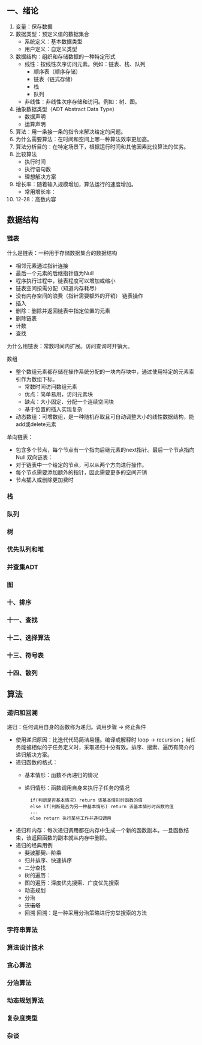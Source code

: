 ## 一、绪论
1.  变量：保存数据
2.  数据类型：预定义值的数据集合
    - 系统定义：基本数据类型
    - 用户定义：自定义类型
3.  数据结构：组织和存储数据的一种特定形式
    - 线性：按线性次序访问元素。例如：链表、栈、队列
        - 顺序表（顺序存储）
        - 链表（链式存储）
        - 栈
        - 队列
    - 非线性：非线性次序存储和访问。例如：树、图。  
4.  抽象数据类型（ADT Abstract Data Type）
    - 数据声明
    - 运算声明
5.  算法：用一条接一条的指令来解决给定的问题。
6.  为什么需要算法：在时间和空间上哪一种算法效率更加高。
7.  算法分析目的：在特定场景下，根据运行时间和其他因素比较算法的优劣。
8.  比较算法
    - 执行时间
    - 执行语句数
    - 理想解决方案
9.  增长率：随着输入规模增加，算法运行的速度增加。
    - 常用增长率：
10. 12-28：高数内容


## 数据结构
### 链表
什么是链表：一种用于存储数据集合的数据结构
- 相邻元素通过指针连接
- 最后一个元素的后继指针值为Null
- 程序执行过程中，链表程度可以增加或缩小
- 链表空间按需分配（知道内存耗尽）
- 没有内存空间的浪费（指针需要额外的开销）
链表操作
- 插入
- 删除：删除并返回链表中指定位置的元素
- 删除链表
- 计数
- 查找

为什么用链表：常数时间内扩展。访问查询时开销大。

数组
- 整个数组元素都存储在操作系统分配的一块内存块中，通过使用特定的元素索引作为数组下标。
    - 常数时间访问数组元素
    - 优点：简单易用，访问元素块
    - 缺点：大小固定、分配一个连续空间块
    - 基于位置的插入实现复杂
- 动态数组：可增数组，是一种随机存取且可自动调整大小的线性数据结构，能add或delete元素

单向链表：
- 包含多个节点，每个节点有一个指向后继元素的next指针。最后一个节点指向Null
双向链表：
- 对于链表中一个给定的节点，可以从两个方向进行操作。
- 每个节点需要添加额外的指针，因此需要更多的空间开销
- 节点插入或删除更加费时

### 栈


### 队列


### 树


### 优先队列和堆


### 并查集ADT


### 图


### 十、排序


### 十一、查找


### 十二、选择算法


### 十三、符号表


### 十四、散列


##  算法

### 递归和回溯
递归：任何调用自身的函数称为递归。调用步骤 -> 终止条件
- 使用递归原因：比迭代代码简洁易懂。编译或解释时 loop -> recursion；当任务能被相似的子任务定义时，采取递归十分有效。排序、搜索、遍历有简介的递归解决方案。
- 递归函数的格式：
    - 基本情形：函数不再递归的情况
    - 递归情形：函数调用自身来执行子任务的情况

            if(判断是否基本情况) return 该基本情形时函数的值
            else if(判断是否为另一种基本情形) return 该基本情形时函数的值
            ...
            else return 执行某些工作并递归调用
- 递归和内存：每次递归调用都在内存中生成一个新的函数副本。一旦函数结束，该返回函数的副本就从内存中删除。
- 递归的经典用例
    - ~~斐波那契、阶乘~~
    - 归并排序、快速排序
    - 二分查找
    - 树的遍历：
    - 图的遍历：深度优先搜索、广度优先搜索
    - 动态规划
    - 分治
    - ~~汉诺塔~~
    - 回溯
回溯：是一种采用分治策略进行穷举搜索的方法
### 字符串算法

### 算法设计技术

### 贪心算法

### 分治算法

### 动态规划算法

### 复杂度类型

### 杂谈